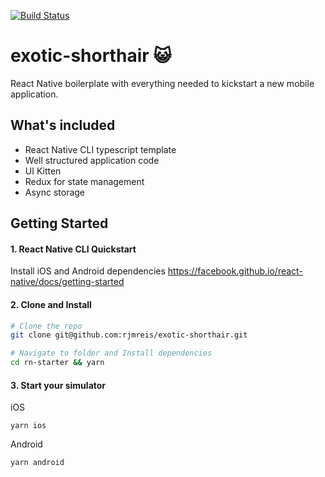 [![Build Status](https://travis-ci.org/rjmreis/exotic-shorthair.svg?branch=master)](https://travis-ci.org/rjmreis/exotic-shorthair)

# exotic-shorthair :smiley_cat:
React Native boilerplate with everything needed to kickstart a new mobile application.

## What's included

- React Native CLI typescript template
- Well structured application code
- UI Kitten
- Redux for state management
- Async storage

## Getting Started

#### 1. React Native CLI Quickstart
Install iOS and Android dependencies
https://facebook.github.io/react-native/docs/getting-started

#### 2. Clone and Install

```bash
# Clone the repo
git clone git@github.com:rjmreis/exotic-shorthair.git

# Navigate to folder and Install dependencies
cd rn-starter && yarn
```

#### 3. Start your simulator

iOS
```
yarn ios
```

Android
```
yarn android
```
